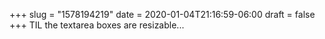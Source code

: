 +++
slug = "1578194219"
date = 2020-01-04T21:16:59-06:00
draft = false
+++
TIL the textarea boxes are resizable...